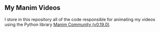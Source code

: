 ## My Manim Videos

I store in this repository all of the code responsible for animating my videos using the Python library [Manim Community (v0.19.0)](https://docs.manim.community/en/stable/index.html).